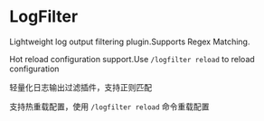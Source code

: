 # LogFilter

Lightweight log output filtering plugin.Supports Regex Matching.  

Hot reload configuration support.Use `/logfilter reload` to reload configuration  

轻量化日志输出过滤插件，支持正则匹配  

支持热重载配置，使用 `/logfilter reload` 命令重载配置  
